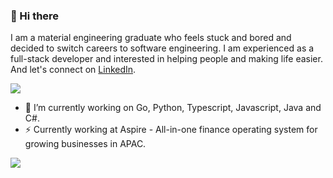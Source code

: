 ### 👋 Hi there

I am a material engineering graduate who feels stuck and bored and decided to switch careers to software engineering. I am experienced as a full-stack developer and interested in helping people and making life easier. And let's connect on [LinkedIn](https://linkedin.com/in/idoyudha/).

![](https://komarev.com/ghpvc/?username=idoyudha)

- 🔭 I’m currently working on Go, Python, Typescript, Javascript, Java and C#.
- ⚡ Currently working at Aspire - All-in-one finance operating system for growing businesses in APAC.

<img align="center" src="https://github-readme-stats.vercel.app/api?username=idoyudha&theme=radical&line_height=27&rank_icon=github" />
<!--
**idoyudha/idoyudha** is a ✨ _special_ ✨ repository because its `README.md` (this file) appears on your GitHub profile.

Here are some ideas to get you started:

- 🔭 I’m currently working on ...
- 🌱 I’m currently learning ...
- 👯 I’m looking to collaborate on ...
- 🤔 I’m looking for help with ...
- 💬 Ask me about ...
- 📫 How to reach me: ...
- 😄 Pronouns: ...
- ⚡ Fun fact: ...
-->
